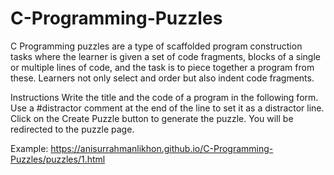 # C-Programming-Puzzles

C Programming puzzles are a type of scaffolded program construction tasks where the learner is given a set of code fragments, blocks of a single or multiple lines of code, and the task is to piece together a program from these. Learners not only select and order but also indent code fragments.

Instructions
Write the title and the code of a program in the following form. Use a #distractor comment at the end of the line to set it as a distractor line. Click on the Create Puzzle button to generate the puzzle. You will be redirected to the puzzle page.

Example: https://anisurrahmanlikhon.github.io/C-Programming-Puzzles/puzzles/1.html

